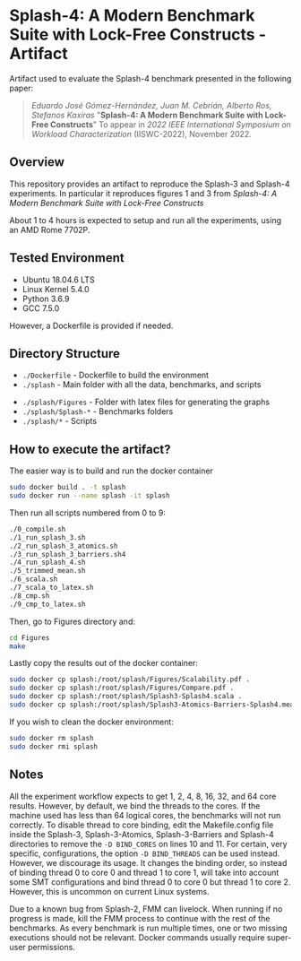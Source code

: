 Splash-4: A Modern Benchmark Suite with Lock-Free Constructs - Artifact
=======================================================================

Artifact used to evaluate the Splash-4 benchmark presented in the following paper:
>*Eduardo José Gómez-Hernández, Juan M. Cebrián, Alberto Ros, Stefanos Kaxiras*
>"**Splash-4: A Modern Benchmark Suite with Lock-Free Constructs**"
>To appear in _2022 IEEE International Symposium on Workload Characterization_
(IISWC-2022), November 2022.

## Overview

This repository provides an artifact to reproduce the Splash-3 and Splash-4
experiments. In particular it reproduces figures 1 and 3 from *Splash-4: A Modern Benchmark Suite with Lock-Free Constructs*

About 1 to 4 hours is expected to setup and run all the experiments, using an AMD Rome 7702P.

## Tested Environment

- Ubuntu 18.04.6 LTS
- Linux Kernel 5.4.0
- Python 3.6.9
- GCC 7.5.0

However, a Dockerfile is provided if needed.

## Directory Structure

- `./Dockerfile` - Dockerfile to build the environment
- `./splash` - Main folder with all the data, benchmarks, and scripts
+ `./splash/Figures` - Folder with latex files for generating the graphs
+ `./splash/Splash-*` - Benchmarks folders
+ `./splash/*` - Scripts

## How to execute the artifact?

The easier way is to build and run the docker container

```Bash
sudo docker build . -t splash
sudo docker run --name splash -it splash
```

Then run all scripts numbered from 0 to 9:

```Bash
./0_compile.sh
./1_run_splash_3.sh
./2_run_splash_3_atomics.sh
./3_run_splash_3_barriers.sh4
./4_run_splash_4.sh
./5_trimmed_mean.sh
./6_scala.sh
./7_scala_to_latex.sh
./8_cmp.sh
./9_cmp_to_latex.sh
```

Then, go to Figures directory and:

```Bash
cd Figures
make
```

Lastly copy the results out of the docker container:

```Bash
sudo docker cp splash:/root/splash/Figures/Scalability.pdf .
sudo docker cp splash:/root/splash/Figures/Compare.pdf .
sudo docker cp splash:/root/splash/Splash3-Splash4.scala .
sudo docker cp splash:/root/splash/Splash3-Atomics-Barriers-Splash4.measure .
```

If you wish to clean the docker environment:

```Bash
sudo docker rm splash
sudo docker rmi splash
```

## Notes
All the experiment workflow expects to get 1, 2, 4, 8, 16, 32, and 64 core results. However, by default, we bind the threads to the cores. If the machine used has less than 64 logical cores, the benchmarks will not run correctly. To disable thread to core binding, edit the Makefile.config file inside the Splash-3, Splash-3-Atomics, Splash-3-Barriers and Splash-4 directories to remove the `-D BIND_CORES` on lines 10 and 11.
For certain, very specific, configurations, the option `-D BIND_THREADS` can be used instead. However, we discourage its usage. It changes the binding order, so instead of binding thread 0 to core 0 and thread 1 to core 1, will take into account some SMT configurations and bind thread 0 to core 0 but thread 1 to core 2. However, this is uncommon on current Linux systems.

Due to a known bug from Splash-2, FMM can livelock. When running if no progress is made, kill the FMM process to continue with the rest of the benchmarks. As every benchmark is run multiple times, one or two missing executions should not be relevant. Docker commands usually require super-user permissions.